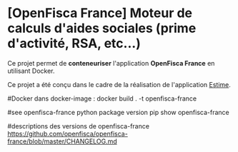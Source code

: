 # [OpenFisca France] Moteur de calculs d'aides sociales (prime d'activité, RSA, etc...)

Ce projet permet de **conteneuriser** l'application **OpenFisca France** en utilisant Docker.

Ce projet a été conçu dans le cadre de la réalisation de l'application [Estime](https://git.beta.pole-emploi.fr/estime/estime-frontend/-/blob/master/README.md).


#Docker
dans docker-image :  docker build . -t openfisca-france


#see openfisca-france python package version
pip show openfisca-france


#descriptions des versions de openfisca-france
https://github.com/openfisca/openfisca-france/blob/master/CHANGELOG.md

